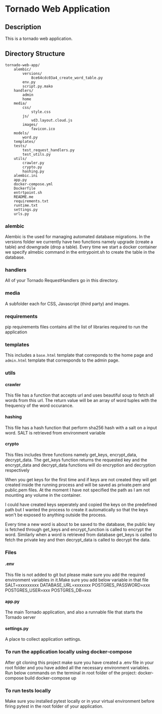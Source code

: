 Tornado Web Application 
===============================================================================

## Description

This is a tornado web application. 

## Directory Structure

    tornado-web-app/
        alembic/
            versions/
                8ce64cdc03a4_create_word_table.py
            env.py
            script.py.mako
        handlers/
            admin
            home
        media/
            css/
                style.css
            js/
                vd3.layout.cloud.js
            images/
                favicon.ico
        models/
            word.py
        templates/
        tests/
            test_request_handlers.py
            test_utils.py
        utils/
            crawler.py
            crypto.py
            hashing.py
        alembic.ini
        app.py
        docker-compose.yml
        Dockerfile
        entrtpoint.sh
        README.me
        requirements.txt
        runtime.txt
        settings.py
        urls.py

### alembic
Alembic is the used for managing automated database migrations. In the versions folder we currently have  two functions namely upgrade (create a table) and downgrade (drop a table). Every time we start a docker container we specify almebic command in the entrypoint.sh to create the table in the database.

### handlers

All of your Tornado RequestHandlers go in this directory.

### media

A subfolder each for CSS, Javascript (third party) and images. 

### requirements

pip requirements files contains all the list of libraries required to run the application

### templates

This includes a `base.html` template that correponds to the home page and 
`admin.html` template that corresponds to the admin page.

### utils

#### crawler

This file has a function that accepts url and uses beautiful soup to fetch all words from this url. The return value will be an array of word tuples with the frequency of the word occurance.

#### hashing

This file has a hash function that perform sha256 hash with a salt on a input word. SALT is retrieved from environment variable

#### crypto

This files includes three functions namely get_keys, encrypt_data, decrypt_data. The get_keys function returns the requested key and the encrypt_data and decrypt_data functions will do encryption and decryption respectively

When you get keys for the first time and if keys are not created they will get created inside the running process and will be saved as private.pem and public.pem files. At the moment I have not specified the path as I am not mounting any volume in the container.

 I could have created keys seperately and copied the keys on the predefined path but I wanted the process to create it automatically so that the keys won't be exposed to anything outside the process.

 Every time a new word is about to be saved to the database, the public key is fetched through get_keys and encrypt_function is called to encrypt the word. Similarly when a word is retrieved from database get_keys is called to fetch the private key and then decrypt_data is called to decrypt the data.

### Files

#### .env
This file is not added to git but please make sure you add the required environment variables in it.Make sure you add below variable in that file
SALT=xxxxxxxxx
DATABASE_URL=xxxxxxx
POSTGRES_PASSWORD=xxx
POSTGRES_USER=xxx
POSTGRES_DB=xxx


#### app.py

The main Tornado application, and also a runnable file that starts the Tornado
server

#### settings.py

A place to collect application settings.


### To run the application locally using docker-compose
After git cloning this project make sure you have created a .env file in your root folder and you have added all the necessary environment variables. 
Run below commands on the terminal in root folder of the project:
docker-compose build
docker-compose up

### To run tests locally
Make sure you installed pytest locally or in your virtual environment before firing pytest in the root folder of your application. 

